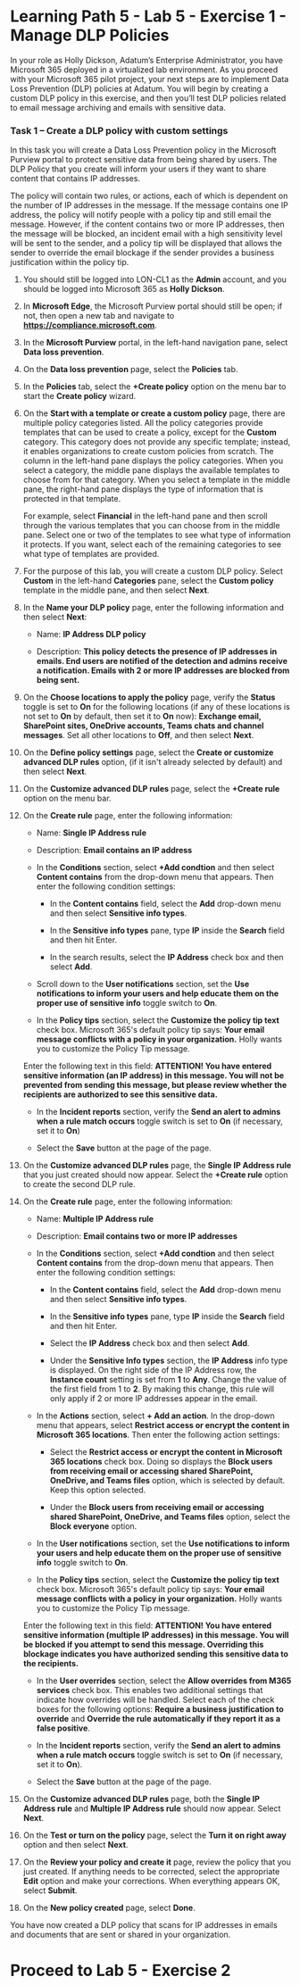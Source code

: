 # Learning Path 5 - Lab 5 - Exercise 1 - Manage DLP Policies  

In your role as Holly Dickson, Adatum’s Enterprise Administrator, you have Microsoft 365 deployed in a virtualized lab environment. As you proceed with your Microsoft 365 pilot project, your next steps are to implement Data Loss Prevention (DLP) policies at Adatum. You will begin by creating a custom DLP policy in this exercise, and then you’ll test DLP policies related to email message archiving and emails with sensitive data. 

### Task 1 – Create a DLP policy with custom settings

In this task you will create a Data Loss Prevention policy in the Microsoft Purview portal to protect sensitive data from being shared by users. The DLP Policy that you create will inform your users if they want to share content that contains IP addresses. 

The policy will contain two rules, or actions, each of which is dependent on the number of IP addresses in the message. If the message contains one IP address, the policy will notify people with a policy tip and still email the message. However, if the content contains two or more IP addresses, then the message will be blocked, an incident email with a high sensitivity level will be sent to the sender, and a policy tip will be displayed that allows the sender to override the email blockage if the sender provides a business justification within the policy tip.

1. You should still be logged into LON-CL1 as the **Admin** account, and you should be logged into Microsoft 365 as **Holly Dickson**. 

2. In **Microsoft Edge**, the Microsoft Purview portal should still be open; if not, then open a new tab and navigate to **https://compliance.microsoft.com**.

3. In the **Microsoft Purview** portal, in the left-hand navigation pane, select **Data loss prevention**.

4. On the **Data loss prevention** page, select the **Policies** tab.

5. In the **Policies** tab, select the **+Create policy** option on the menu bar to start the **Create policy** wizard.

6. On the **Start with a template or create a custom policy** page, there are multiple policy categories listed. All the policy categories provide templates that can be used to create a policy, except for the **Custom** category. This category does not provide any specific template; instead, it enables organizations to create custom policies from scratch. The column in the left-hand pane displays the policy categories. When you select a category, the middle pane displays the available templates to choose from for that category. When you select a template in the middle pane, the right-hand pane displays the type of information that is protected in that template. <br/> 

    For example, select **Financial** in the left-hand pane and then scroll through the various templates that you can choose from in the middle pane. Select one or two of the templates to see what type of information it protects. If you want, select each of the remaining categories to see what type of templates are provided. 
  
7. For the purpose of this lab, you will create a custom DLP policy. Select **Custom** in the left-hand **Categories** pane, select the **Custom policy** template in the middle pane, and then select **Next**.

8. In the **Name your DLP policy** page, enter the following information and then select **Next**:

      - Name: **IP Address DLP policy**

      - Description: **This policy detects the presence of IP addresses in emails. End users are notified of the detection and admins receive a notification. Emails with 2 or more IP addresses are blocked from being sent.**

9. On the **Choose locations to apply the policy** page, verify the **Status** toggle is set to **On** for the following locations (if any of these locations is not set to **On** by default, then set it to **On** now): **Exchange email, SharePoint sites, OneDrive accounts, Teams chats and channel messages**. Set all other locations to **Off**, and then select **Next**.

10. On the **Define policy settings** page, select the **Create or customize advanced DLP rules** option, (if it isn't already selected by default) and then select **Next**. 

11. On the **Customize advanced DLP rules** page, select the **+Create rule** option on the menu bar.

12. On the **Create rule** page, enter the following information:
    
      - Name: **Single IP Address rule**
    
      - Description: **Email contains an IP address**
    
      - In the **Conditions** section, select **+Add condtion** and then select **Content contains** from the drop-down menu that appears. Then enter the following condition settings:
    
        - In the **Content contains** field, select the **Add** drop-down menu and then select **Sensitive info types**.
        
        - In the **Sensitive info types** pane, type **IP** inside the **Search** field and then hit Enter.
        
        - In the search results, select the **IP Address** check box and then select **Add**.
        
     - Scroll down to the **User notifications** section, set the **Use notifications to inform your users and help educate them on the proper use of sensitive info** toggle switch to **On**.

    - In the **Policy tips** section, select the **Customize the policy tip text** check box. Microsoft 365's default policy tip says: **Your email message conflicts with a policy in your organization.** Holly wants you to customize the Policy Tip message. <br/>

    Enter the following text in this field: **ATTENTION! You have entered sensitive information (an IP address) in this message. You will not be prevented from sending this message, but please review whether the recipients are authorized to see this sensitive data.** 
    
    - In the **Incident reports** section, verify the **Send an alert to admins when a rule match occurs** toggle switch is set to **On** (if necessary, set it to **On**)

    - Select the **Save** button at the page of the page.

13. On the **Customize advanced DLP rules** page, the **Single IP Address rule** that you just created should now appear. Select the **+Create rule** option to create the second DLP rule. 

14. On the **Create rule** page, enter the following information:
    
      - Name: **Multiple IP Address rule**
    
     - Description: **Email contains two or more IP addresses**
    
      - In the **Conditions** section, select **+Add condtion** and then select **Content contains** from the drop-down menu that appears. Then enter the following condition settings:
    
        - In the **Content contains** field, select the **Add** drop-down menu and then select **Sensitive info types**.
        
        - In the **Sensitive info types** pane, type **IP** inside the **Search** field and then hit Enter.
        
        - Select the **IP Address** check box and then select **Add**.

        - Under the **Sensitive Info types** section, the **IP Address** info type is displayed. On the right side of the IP Address row, the **Instance count** setting is set from **1** to **Any**. Change the value of the first field from 1 to **2**. By making this change, this rule will only apply if 2 or more IP addresses appear in the email. 
    
     - In the **Actions** section, select **+ Add an action**. In the drop-down menu that appears, select **Restrict access or encrypt the content in Microsoft 365 locations**. Then enter the following action settings:

        - Select the **Restrict access or encrypt the content in Microsoft 365 locations** check box. Doing so displays the **Block users from receiving email or accessing shared SharePoint, OneDrive, and Teams files** option, which is selected by default. Keep this option selected.

        - Under the **Block users from receiving email or accessing shared SharePoint, OneDrive, and Teams files** option, select the **Block everyone** option.
    
     - In the **User notifications** section, set the **Use notifications to inform your users and help educate them on the proper use of sensitive info** toggle switch to **On**. 

    - In the **Policy tips** section, select the **Customize the policy tip text** check box. Microsoft 365's default policy tip says: **Your email message conflicts with a policy in your organization.** Holly wants you to customize the Policy Tip message. <br/>

    Enter the following text in this field: **ATTENTION! You have entered sensitive information (multiple IP addresses) in this message. You will be blocked if you attempt to send this message. Overriding this blockage indicates you have authorized sending this sensitive data to the recipients.** 
    
    - In the **User overrides** section, select the **Allow overrides from M365 services** check box. This enables two additional settings that indicate how overrides will be handled. Select each of the check boxes for the following options: **Require a business justification to override** and **Override the rule automatically if they report it as a false positive**.
    
    - In the **Incident reports** section, verify the **Send an alert to admins when a rule match occurs** toggle switch is set to **On** (if necessary, set it to **On**).

    - Select the **Save** button at the page of the page.

15. On the **Customize advanced DLP rules** page, both the **Single IP Address rule** and **Multiple IP Address rule** should now appear. Select **Next**.

16. On the **Test or turn on the policy** page, select the **Turn it on right away** option and then select **Next**.

17. On the **Review your policy and create it** page, review the policy that you just created. If anything needs to be corrected, select the appropriate **Edit** option and make your corrections. When everything appears OK, select **Submit**.

18. On the **New policy created** page, select **Done**.


You have now created a DLP policy that scans for IP addresses in emails and documents that are sent or shared in your organization.


# Proceed to Lab 5 - Exercise 2 
